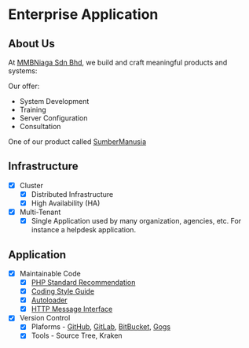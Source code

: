 # Enterprise Application

## About Us

At [MMBNiaga Sdn Bhd](https://mmbniaga.com), we build and craft meaningful products and systems:

Our offer:

- System Development
- Training
- Server Configuration
- Consultation

One of our product called [SumberManusia](https://sumbermanusia.my)

## Infrastructure
	
- [x] Cluster
	- [x] Distributed Infrastructure
	- [x] High Availability (HA)
- [x] Multi-Tenant
	- [x] Single Application used by many organization, agencies, etc. For instance a helpdesk application.

## Application

- [x] Maintainable Code
	- [x] [PHP Standard Recommendation](http://www.php-fig.org/psr/)
	- [x] [Coding Style Guide](http://www.php-fig.org/psr/psr-2/)
	- [x] [Autoloader](http://www.php-fig.org/psr/psr-4/)
	- [x] [HTTP Message Interface](http://www.php-fig.org/psr/psr-7/)
- [x] Version Control
	- [x] Plaforms - [GitHub](https://github.com), [GitLab](https://gitlab.com), [BitBucket](https://bitbucket.org), [Gogs](https://gogs.io)
	- [x] Tools - Source Tree, Kraken
